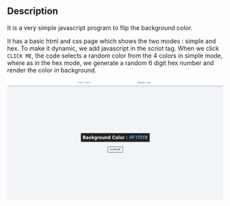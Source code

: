 ## Description
It is a very simple javascript program to flip the background color. 

It has a basic html and css page which shows the two modes : simple and hex. To make it dynamic, we add javascript in the scriot tag. 
When we click `CLICK ME`, the code selects a random color from the 4 colors in simple mode, where as in the hex mode, we generate a
random 6 digit hex number and render the color in background.

![alt text](https://github.com/vasanthapeddinti/Color-Flipper/blob/main/color-flipper.gif?raw=true)
